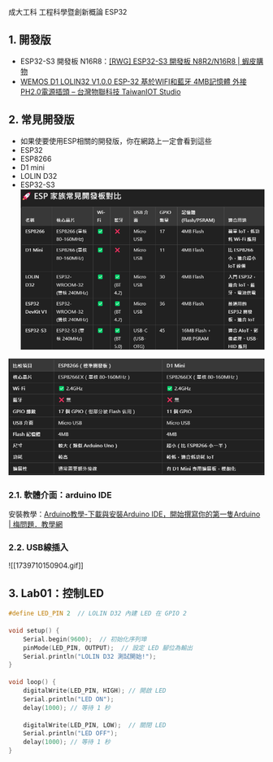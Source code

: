 成大工科 工程科學暨創新概論 ESP32


## 1. 開發版
- ESP32-S3 開發板 N16R8：[[RWG] ESP32-S3 開發板 N8R2/N16R8 | 蝦皮購物](https://shopee.tw/-RWG-ESP32-S3-%E9%96%8B%E7%99%BC%E6%9D%BF-N8R2-N16R8-i.14363185.22789519649?sp_atk=cfea3333-fd64-41e0-bf09-ddbae1f48bac&xptdk=cfea3333-fd64-41e0-bf09-ddbae1f48bac)
- [WEMOS D1 LOLIN32 V1.0.0 ESP-32 基於WIFI和藍牙 4MB記憶體 外接PH2.0電源插頭 – 台灣物聯科技 TaiwanIOT Studio](https://www.taiwaniot.com.tw/product/wemos-d1-lolin32-v1-0-0-esp-32-%e5%9f%ba%e6%96%bcwifi%e5%92%8c%e8%97%8d%e7%89%994mb-%e8%a8%98%e6%86%b6%e9%ab%94/)


## 2. 常見開發版
- 如果使要使用ESP相關的開發版，你在網路上一定會看到這些
- ESP32
- ESP8266
- D1 mini
- LOLIN D32
- ESP32-S3
![upgit_20250216_1739709906.png](https://raw.githubusercontent.com/kcwc1029/obsidian-upgit-image/main/2025/02/upgit_20250216_1739709906.png)

![upgit_20250216_1739709918.png](https://raw.githubusercontent.com/kcwc1029/obsidian-upgit-image/main/2025/02/upgit_20250216_1739709918.png)

### 2.1. 軟體介面：arduino IDE
安裝教學：[Arduino教學-下載與安裝Arduino IDE，開始撰寫你的第一隻Arduino | 梅問題．教學網](https://www.minwt.com/arduino/22305.html)
### 2.2. USB線插入
![[1739710150904.gif]]
## 3. Lab01：控制LED
```c
#define LED_PIN 2  // LOLIN D32 內建 LED 在 GPIO 2

void setup() {
    Serial.begin(9600);  // 初始化序列埠
    pinMode(LED_PIN, OUTPUT);  // 設定 LED 腳位為輸出
    Serial.println("LOLIN D32 測試開始!");
}

void loop() {
    digitalWrite(LED_PIN, HIGH); // 開啟 LED
    Serial.println("LED ON"); 
    delay(1000); // 等待 1 秒
    
    digitalWrite(LED_PIN, LOW);  // 關閉 LED
    Serial.println("LED OFF");
    delay(1000); // 等待 1 秒
}
```




